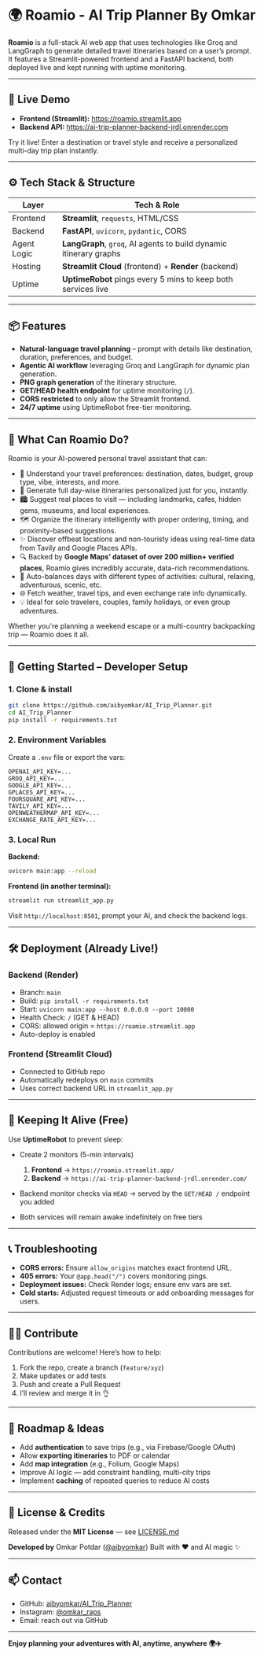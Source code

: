 # 🌍 Roamio - AI Trip Planner By Omkar

**Roamio** is a full-stack AI web app that uses technologies like Groq and LangGraph to generate detailed travel itineraries based on a user’s prompt. It features a Streamlit-powered frontend and a FastAPI backend, both deployed live and kept running with uptime monitoring.

---

## 🔗 Live Demo

- **Frontend (Streamlit):** https://roamio.streamlit.app  
- **Backend API:** https://ai-trip-planner-backend-jrdl.onrender.com  

Try it live! Enter a destination or travel style and receive a personalized multi-day trip plan instantly.

---

## ⚙️ Tech Stack & Structure

| Layer      | Tech & Role |
|------------|-------------|
| Frontend   | **Streamlit**, `requests`, HTML/CSS |
| Backend    | **FastAPI**, `uvicorn`, `pydantic`, CORS |
| Agent Logic| **LangGraph**, `groq`, AI agents to build dynamic itinerary graphs |
| Hosting    | **Streamlit Cloud** (frontend) + **Render** (backend) |
| Uptime     | **UptimeRobot** pings every 5 mins to keep both services live |

---

## 📦 Features

- **Natural-language travel planning** – prompt with details like destination, duration, preferences, and budget.
- **Agentic AI workflow** leveraging Groq and LangGraph for dynamic plan generation.
- **PNG graph generation** of the itinerary structure.
- **GET/HEAD health endpoint** for uptime monitoring (`/`).
- **CORS restricted** to only allow the Streamlit frontend.
- **24/7 uptime** using UptimeRobot free-tier monitoring.

---

## 🧠 What Can Roamio Do?

Roamio is your AI-powered personal travel assistant that can:

- 🧳 Understand your travel preferences: destination, dates, budget, group type, vibe, interests, and more.
- 🧭 Generate full day-wise itineraries personalized just for you, instantly.
- 🏙️ Suggest real places to visit — including landmarks, cafes, hidden gems, museums, and local experiences.
- 🗺️ Organize the itinerary intelligently with proper ordering, timing, and proximity-based suggestions.
- ✨ Discover offbeat locations and non-touristy ideas using real-time data from Tavily and Google Places APIs.
- 🔍 Backed by **Google Maps’ dataset of over 200 million+ verified places**, Roamio gives incredibly accurate, data-rich recommendations.
- 📆 Auto-balances days with different types of activities: cultural, relaxing, adventurous, scenic, etc.
- 🌐 Fetch weather, travel tips, and even exchange rate info dynamically.
- 💡 Ideal for solo travelers, couples, family holidays, or even group adventures.

Whether you're planning a weekend escape or a multi-country backpacking trip — Roamio does it all.

---

## 🚀 Getting Started – Developer Setup

### 1. Clone & install

```bash
git clone https://github.com/aibyomkar/AI_Trip_Planner.git
cd AI_Trip_Planner
pip install -r requirements.txt
````

### 2. Environment Variables

Create a `.env` file or export the vars:

```text
OPENAI_API_KEY=...
GROQ_API_KEY=...
GOOGLE_API_KEY=...
GPLACES_API_KEY=...
FOURSQUARE_API_KEY=...
TAVILY_API_KEY=...
OPENWEATHERMAP_API_KEY=...
EXCHANGE_RATE_API_KEY=...
```

### 3. Local Run

**Backend:**

```bash
uvicorn main:app --reload
```

**Frontend (in another terminal):**

```bash
streamlit run streamlit_app.py
```

Visit `http://localhost:8501`, prompt your AI, and check the backend logs.

---

## 🛠 Deployment (Already Live!)

### Backend (Render)

* Branch: `main`
* Build: `pip install -r requirements.txt`
* Start: `uvicorn main:app --host 0.0.0.0 --port 10000`
* Health Check: `/` (GET & HEAD)
* CORS: allowed origin = `https://roamio.streamlit.app`
* Auto-deploy is enabled

### Frontend (Streamlit Cloud)

* Connected to GitHub repo
* Automatically redeploys on `main` commits
* Uses correct backend URL in `streamlit_app.py`

---

## 🔐 Keeping It Alive (Free)

Use **UptimeRobot** to prevent sleep:

* Create 2 monitors (5-min intervals)

  1. **Frontend** → `https://roamio.streamlit.app/`
  2. **Backend** → `https://ai-trip-planner-backend-jrdl.onrender.com/`
* Backend monitor checks via `HEAD` → served by the `GET/HEAD /` endpoint you added
* Both services will remain awake indefinitely on free tiers

---

## 📞 Troubleshooting

* **CORS errors:** Ensure `allow_origins` matches exact frontend URL.
* **405 errors:** Your `@app.head("/")` covers monitoring pings.
* **Deployment issues:** Check Render logs; ensure env vars are set.
* **Cold starts:** Adjusted request timeouts or add onboarding messages for users.

---

## 🧑‍💻 Contribute

Contributions are welcome! Here’s how to help:

1. Fork the repo, create a branch (`feature/xyz`)
2. Make updates or add tests
3. Push and create a Pull Request
4. I’ll review and merge it in 👌

---

## 🌟 Roadmap & Ideas

* Add **authentication** to save trips (e.g., via Firebase/Google OAuth)
* Allow **exporting itineraries** to PDF or calendar
* Add **map integration** (e.g., Folium, Google Maps)
* Improve AI logic — add constraint handling, multi-city trips
* Implement **caching** of repeated queries to reduce AI costs

---

## 📄 License & Credits

Released under the **MIT License** — see [LICENSE.md](LICENSE.md)

**Developed by** Omkar Potdar ([@aibyomkar](https://github.com/aibyomkar))
Built with ❤️ and AI magic ✨

---

## 📫 Contact

* GitHub: [aibyomkar/AI\_Trip\_Planner](https://github.com/aibyomkar/AI_Trip_Planner)
* Instagram: [@omkar_raps](https://www.instagram.com/omkar_raps?igsh=MWN5cHVuZDV3MjZ4NA%3D%3D&utm_source=qr)
* Email: reach out via GitHub

---

**Enjoy planning your adventures with AI, anytime, anywhere 🌍✈️**